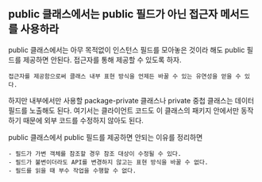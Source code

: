 ## public 클래스에서는 public 필드가 아닌 접근자 메서드를 사용하라

public 클래스에서는 아무 목적없이 인스턴스 필드를 모아놓은 것이라 해도 public 필드를 제공하면 안된다.
접근자를 통해 제공할 수 있도록 하자.
```
접근자를 제공함으로써 클래스 내부 표현 방식을 언제든 바꿀 수 있는 유연성을 얻을 수 있다.

```
하지만 내부에서만 사용할 package-private 클래스나 private 중첩 클래스는 데이터 필드를 노출해도 된다.
여기서는 클라이언트 코드도 이 클래스의 패키지 안에서만 동작하기 때문에 외부 코드를 수정하지 않아도 된다.

public 클래스에서 public 필드를 제공하면 안되는 이유를 정리하면
```
- 필드가 가변 객체를 참조할 경우 참조 대상이 수정될 수 있다.
- 필드가 불변이더라도 API를 변경하지 않고는 표현 방식을 바꿀 수 없다.
- 필드를 읽을 때 부수 작업을 수행할 수 없다.
```

